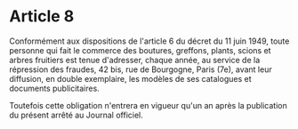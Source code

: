# Article 8

Conformément aux dispositions de l'article 6 du décret du 11 juin 1949, toute personne qui fait le commerce des boutures, greffons, plants, scions et arbres fruitiers est tenue d'adresser, chaque année, au service de la répression des fraudes, 42 bis, rue de Bourgogne, Paris (7e), avant leur diffusion, en double exemplaire, les modèles de ses catalogues et documents publicitaires.

Toutefois cette obligation n'entrera en vigueur qu'un an après la publication du présent arrêté au Journal officiel.
